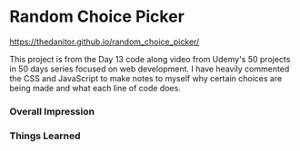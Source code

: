 # Random Choice Picker

https://thedanitor.github.io/random_choice_picker/

This project is from the Day 13 code along video from Udemy's 50 projects in 50 days series focused on web development. I have heavily commented the CSS and JavaScript to make notes to myself why certain choices are being made and what each line of code does.

### Overall Impression



### Things Learned

